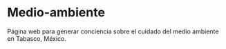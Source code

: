 # Medio-ambiente
Página web para generar conciencia sobre el cuidado del medio ambiente en Tabasco, México.
